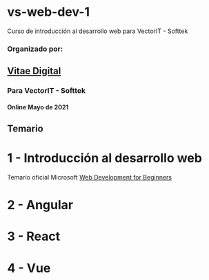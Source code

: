 # vs-web-dev-1
Curso de introducción al desarrollo web para VectorIT - Softtek

### Organizado por:

## [Vitae Digital](http://www.vitaedigital.com/)

### Para VectorIT - Softtek

#### Online Mayo de 2021


## Temario

# 1 - Introducción al desarrollo web

Temario oficial Microsoft [Web Development for Beginners](https://github.com/vs-web-dev-1/Web-Dev-For-Beginners#readme)

# 2 - Angular

# 3 - React

# 4 - Vue
